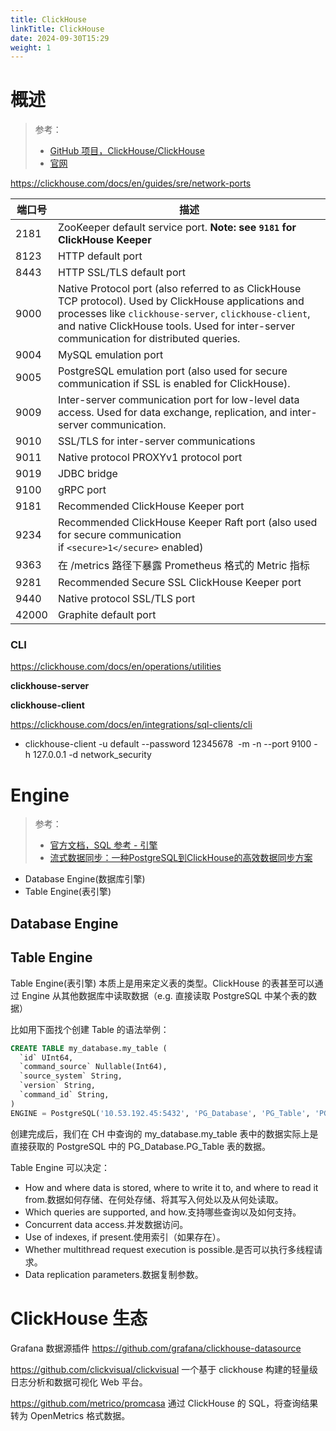 ```yaml
---
title: ClickHouse
linkTitle: ClickHouse
date: 2024-09-30T15:29
weight: 1
---
```


# 概述

> 参考：
>
> - [GitHub 项目，ClickHouse/ClickHouse](https://github.com/ClickHouse/ClickHouse)
> - [官网](https://clickhouse.com/)


https://clickhouse.com/docs/en/guides/sre/network-ports

| 端口号   | 描述                                                                                                                                                                                                                                                         |
| ----- | ---------------------------------------------------------------------------------------------------------------------------------------------------------------------------------------------------------------------------------------------------------- |
| 2181  | ZooKeeper default service port. **Note: see `9181` for ClickHouse Keeper**                                                                                                                                                                                 |
| 8123  | HTTP default port                                                                                                                                                                                                                                          |
| 8443  | HTTP SSL/TLS default port                                                                                                                                                                                                                                  |
| 9000  | Native Protocol port (also referred to as ClickHouse TCP protocol). Used by ClickHouse applications and processes like `clickhouse-server`, `clickhouse-client`, and native ClickHouse tools. Used for inter-server communication for distributed queries. |
| 9004  | MySQL emulation port                                                                                                                                                                                                                                       |
| 9005  | PostgreSQL emulation port (also used for secure communication if SSL is enabled for ClickHouse).                                                                                                                                                           |
| 9009  | Inter-server communication port for low-level data access. Used for data exchange, replication, and inter-server communication.                                                                                                                            |
| 9010  | SSL/TLS for inter-server communications                                                                                                                                                                                                                    |
| 9011  | Native protocol PROXYv1 protocol port                                                                                                                                                                                                                      |
| 9019  | JDBC bridge                                                                                                                                                                                                                                                |
| 9100  | gRPC port                                                                                                                                                                                                                                                  |
| 9181  | Recommended ClickHouse Keeper port                                                                                                                                                                                                                         |
| 9234  | Recommended ClickHouse Keeper Raft port (also used for secure communication if `<secure>1</secure>` enabled)                                                                                                                                               |
| 9363  | 在 /metrics 路径下暴露 Prometheus 格式的 Metric 指标                                                                                                                                                                                                                  |
| 9281  | Recommended Secure SSL ClickHouse Keeper port                                                                                                                                                                                                              |
| 9440  | Native protocol SSL/TLS port                                                                                                                                                                                                                               |
| 42000 | Graphite default port                                                                                                                                                                                                                                      |

### CLI

https://clickhouse.com/docs/en/operations/utilities

**clickhouse-server**

**clickhouse-client**

https://clickhouse.com/docs/en/integrations/sql-clients/cli

- clickhouse-client -u default --password 12345678  -m -n --port 9100 -h 127.0.0.1 -d network_security

# Engine

> 参考：
>
> - [官方文档，SQL 参考 - 引擎](https://clickhouse.com/docs/en/engines)
> - [流式数据同步：一种PostgreSQL到ClickHouse的高效数据同步方案](https://juejin.cn/post/7375275474006016011)

- Database Engine(数据库引擎)
- Table Engine(表引擎)

## Database Engine


## Table Engine

Table Engine(表引擎) 本质上是用来定义表的类型。ClickHouse 的表甚至可以通过 Engine 从其他数据库中读取数据（e.g. 直接读取 PostgreSQL 中某个表的数据）

比如用下面找个创建 Table 的语法举例：

```sql
CREATE TABLE my_database.my_table (
  `id` UInt64, 
  `command_source` Nullable(Int64), 
  `source_system` String, 
  `version` String, 
  `command_id` String,
)
ENGINE = PostgreSQL('10.53.192.45:5432', 'PG_Database', 'PG_Table', 'PG_Username', 'PG_Password', 'CH_ClusterName')
```

创建完成后，我们在 CH 中查询的 my_database.my_table 表中的数据实际上是直接获取的 PostgreSQL 中的 PG_Database.PG_Table 表的数据。

Table Engine 可以决定：

- How and where data is stored, where to write it to, and where to read it from.数据如何存储、在何处存储、将其写入何处以及从何处读取。
- Which queries are supported, and how.支持哪些查询以及如何支持。
- Concurrent data access.并发数据访问。
- Use of indexes, if present.使用索引（如果存在）。
- Whether multithread request execution is possible.是否可以执行多线程请求。
- Data replication parameters.数据复制参数。

# ClickHouse 生态

Grafana 数据源插件 https://github.com/grafana/clickhouse-datasource

https://github.com/clickvisual/clickvisual 一个基于 clickhouse 构建的轻量级日志分析和数据可视化 Web 平台。

https://github.com/metrico/promcasa 通过 ClickHouse 的 SQL，将查询结果转为 OpenMetrics 格式数据。

